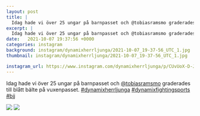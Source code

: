 ```yaml
---
layout: post
title: |
  Idag hade vi över 25 ungar på barnpasset och @tobiasramsmo graderades till blått bälte på vuxenpasset
excerpt: |
  Idag hade vi över 25 ungar på barnpasset och @tobiasramsmo graderades till blått bälte på vuxenpasset.   
date:   2021-10-07 19:37:56 +0000
categories: instagram
background: instagram/dynamixherrljunga/2021-10-07_19-37-56_UTC_1.jpg
thumbnail: instagram/dynamixherrljunga/2021-10-07_19-37-56_UTC_1.jpg

instagram_url: https://www.instagram.com/dynamixherrljunga/p/CUvUoX-D-JH
---
```

Idag hade vi över 25 ungar på barnpasset och [@tobiasramsmo](https://www.instagram.com/tobiasramsmo/) graderades till blått bälte på vuxenpasset. [#dynamixherrljunga](https://www.instagram.com/explore/tags/dynamixherrljunga/) [#dynamixfightingsports](https://www.instagram.com/explore/tags/dynamixfightingsports/) [#bjj](https://www.instagram.com/explore/tags/bjj/)



<img src='{{ site.baseurl }}/instagram/dynamixherrljunga/2021-10-07_19-37-56_UTC_1.jpg' class='img-fluid' />


<img src='{{ site.baseurl }}/instagram/dynamixherrljunga/2021-10-07_19-37-56_UTC_2.jpg' class='img-fluid' />
